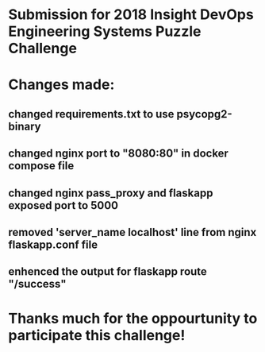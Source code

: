 # Submission for 2018 Insight DevOps Engineering Systems Puzzle Challenge

# Changes made:

## changed requirements.txt to use psycopg2-binary

## changed nginx port to "8080:80" in docker compose file

## changed nginx pass_proxy and flaskapp exposed port to 5000

## removed 'server_name localhost' line from nginx flaskapp.conf file

## enhenced the output for flaskapp route "/success"

# Thanks much for the oppourtunity to participate this challenge!
